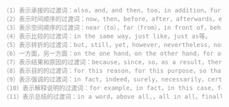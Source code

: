 <pre style='color: #999;'>
（1）表示承接的过渡词：also，and，and then，too，in addition，furthermore，moreover，what's more, again，on top of that，another，first，second，third等。
（2）表示时间顺序的过渡词：now，then，before，after，afterwards，earlier，later，immediately，soon，next，in a few days，gradually，suddenly，finally··等。（但是你可以感受到这些词是副词，所以原词条对于“连接词”即连词是错误的）
（3）表示空间顺序的过渡词：near（to），far（from），in front of，behind，beside，beyond，above，below，to the right/left，around，outside等。
（4）表示比较的过渡词：in the same way，just like，just as等。
（5）表示转折的过渡词：but，still，yet，however，nevertheless，nonetheless，on the contrary，in spite of/ in spite of the fact that，even though，although，despite / despite the fact that等。
（6）一方面，另一方面：on the one hand，on the other hand，for one thing，for another等。
（7）表示结果和原因的过渡词：because，since，so，as a result，therefore，then，furthermore，otherwise等。（as a result ,therefore, thus并不是连词而是副词，所以经常是放句首，用逗号与后面句子隔开）
（8）表示目的的过渡词：for this reason，for this purpose，so that等。
（9）表示强调的过渡词：in fact，indeed，surely，necessarily，certainly，without any doubt，truly，to repeat，above all，most important等。
（10）表示解释说明的过渡词：for example，in fact，in this case，for actually， for instance等。
（11）表示总结的过渡词：in a word，above all,，all in all，finally，at last，in conclusion，as I have shown，in another word，in brief，in short，in general，on the whole，as has been stated，last but not least等。
</pre>